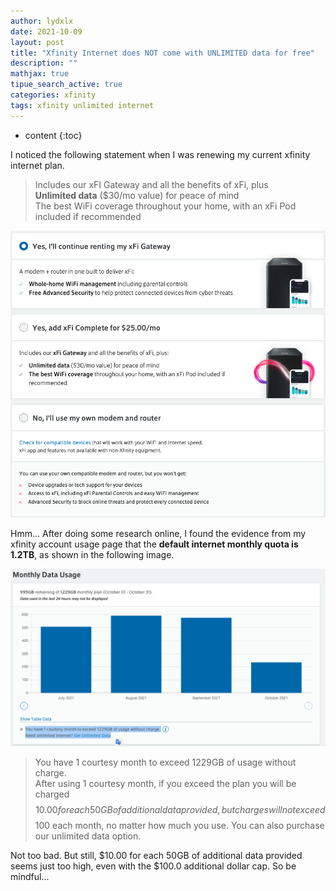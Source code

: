 ```yaml
---
author: lydxlx
date: 2021-10-09
layout: post
title: "Xfinity Internet does NOT come with UNLIMITED data for free"
description: ""
mathjax: true
tipue_search_active: true
categories: xfinity
tags: xfinity unlimited internet
---
```


* content
{:toc}

I noticed the following statement when I was renewing my current xfinity internet plan.

> Includes our xFI Gateway and all the benefits of xFi, plus  
> **Unlimited data** ($30/mo value) for peace of mind  
> The best WiFi coverage throughout your home, with an xFi Pod included if recommended

![](/images/2021-10-09_01.png)

Hmm... After doing some research online, I found the evidence from my xfinity account usage page that the **default internet monthly quota is 1.2TB**, as shown in the following image.

![](/images/2021-10-09_02.png)

> You have 1 courtesy month to exceed 1229GB of usage without charge.  
> After using 1 courtesy month, if you exceed the plan you will be charged $$10.00 for each 50GB of additional data provided, but charges will not exceed $$100 each month, no matter how much you use. You can also purchase our unlimited data option.

Not too bad. But still, \$10.00 for each 50GB of additional data provided seems just too high, even with the \$100.0 additional dollar cap. So be mindful...









